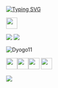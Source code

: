 [![Typing SVG](https://readme-typing-svg.demolab.com/?lines=DYOGO+11;Information+Systems)](https://git.io/typing-svg)


<img height="30" width="30" src="https://cdn.jsdelivr.net/gh/devicons/devicon@latest/icons/linkedin/linkedin-original.svg" />
          
[![](https://img.shields.io/badge/LinkedIn-0077B5?style=for-the-badge&logo=linkedin&logoColor=white)](https://www.linkedin.com/in/dyogo-rocha-a29322275/)
[![](https://img.shields.io/badge/Instagram-E4405F?style=for-the-badge&logo=instagram&logoColor=white)](https://www.instagram.com/dyogo11_/)

![Dyogo11](https://github-readme-stats.vercel.app/api?username=DYOGO111&show_icons=true&theme=defalt)

<img height="30" width="30" src="https://cdn.jsdelivr.net/gh/devicons/devicon@latest/icons/css3/css3-original.svg" /><img height="30" width="30" src="https://cdn.jsdelivr.net/gh/devicons/devicon@latest/icons/tailwindcss/tailwindcss-original.svg" /><img height="30" width="30" src="https://cdn.jsdelivr.net/gh/devicons/devicon@latest/icons/html5/html5-original.svg" />
<img height="30" width="30" src="https://cdn.jsdelivr.net/gh/devicons/devicon@latest/icons/javascript/javascript-original.svg" />
          

![](https://media1.tenor.com/m/2uyENRmiUt0AAAAd/coding.gif)


